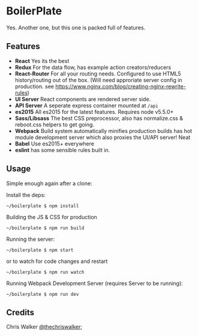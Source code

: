 # BoilerPlate

Yes. Another one, but this one is packed full of features.

## Features

- **React** Yes its the best
- **Redux** For the data flow, has example action creators/reducers
- **React-Router** For all your routing needs. Configured to use HTML5
history/routing out of the box. (Will need approriate server config in production. see https://www.nginx.com/blog/creating-nginx-rewrite-rules)
- **UI Server** React components are rendered server side.
- **API Server** A seperate express container mounted at `/api`
- **es2015** All es2015 for the latest features. Requires node v5.5.0+
- **Sass/Libsass** The best CSS preprocessor, also has normalize.css & reboot.css helpers to get going.
- **Webpack** Build system automatically minifies production builds has hot module
development server which also proxies the UI/API server! Neat
- **Babel** Use es2015+ everywhere
- **eslint** has some sensible rules built in.


## Usage

Simple enough again after a clone:

Install the deps:

```shell
~/boilerplate $ npm install
```

Building the JS & CSS for production

```shell
~/boilerplate $ npm run build
```

Running the server:

```shell
~/boilerplate $ npm start
```

or to watch for code changes and restart

```shell
~/boilerplate $ npm run watch
```


Running Webpack Development Server (requires Server to be running):

```shell
~/boilerplate $ npm run dev
```

## Credits

Chris Walker [@thechriswalker](https://github.com/thechriswalker);


